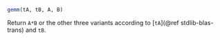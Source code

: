 ```julia
gemm(tA, tB, A, B)
```

Return `A*B` or the other three variants according to [`tA`](@ref stdlib-blas-trans) and `tB`.
